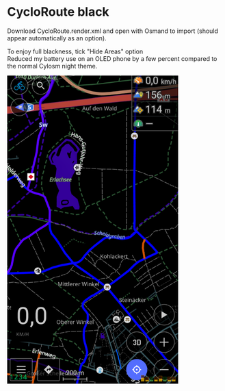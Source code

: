 # CycloRoute black

Download CycloRoute.render.xml and open with Osmand to import (should appear automatically as an option).

To enjoy full blackness, tick "Hide Areas" option<br>
Reduced my battery use on an OLED phone by a few percent compared to the normal Cylosm night theme.

<img src="screenshot.png" width="400" class="center"> </p>   
